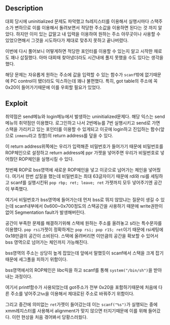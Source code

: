 ## Description
대회 당시에 uninitialized 문제도 파악했고 fs레지스터를 이용해서 실행시마다 스택주소가 변하므로 이를 이용해서 돌려보면서 적당한 주소값을 이용하면 된다는 것 까지 알았다. 하지만 이미 있는 값말고 내 입력을 이용하여 원하는 주소 아무곳이나 사용할 수 있었으면해서 그것을 시도하다가 제대로 맞추지 못하고 끝나버렸다.

이번에 다시 풀어보니 어떻게하면 적당한 포인터를 이용할 수 있는지 알고 시작한 채로도 꽤나 삽질했다. 아마 대회때 찾아냈더라도 시간내에 풀지 못했을 수도 있다는 생각을 했다.

해당 문제는 자유롭게 원하는 주소에 값을 입력할 수 있는 함수가 `scanf`밖에 없기때문에 PC control이 됐더라도 익스하는데 꽤나 불편했다. 특히, got table의 주소에 꼭 0x20이 들어가기때문에 이를 우회할 필요가 있었다.

## Exploit
취약점은 send메뉴와 login메뉴에서 발생하는 uninitialized문제다. 해당 익스는 send메뉴의 취약점만 이용했다. 로그인하고 나서 2번메뉴를 7번 실행시키고 send로 가면 스택을 가리키고 있는 포인터를 이용할 수 있게되고 이곳에 login하고 진입하는 함수(앞으로 `inmenu`라고 칭함)의 return address를 덮을 수 있다.

이 return address위쪽에는 우리가 입력해준 비밀번호가 들어가기 때문에 비밀번호를 ROP체인으로 설정하고 return address에 ppr 가젯을 넣어주면 우리가 비밀번호로 넣어줬던 ROP체인을 실행시킬 수 있다.

첫번째 ROP로 bss영역에 새로운 ROP체인을 넣고 이곳으로 넘어가는 체인을 넣어줬다. 여기서 한번 삽질을 했는데 비밀번호는 최대 63글자이기 때문에 rdi와 rsi를 세팅하고 scanf를 실행시킨뒤 `pop rbp; ret; leave; ret` 가젯까지 모두 넣어주기엔 공간이 부족했다.

여기서 비밀번호가 bss영역에 들어가는데 먼저 bss로 뛰지 않았냐는 질문이 생길 수 있는데 scanf내부에서 0x600~0x700정도의 스택공간을 사용하기 때문에 write권한이 없어 Segmentation fault가 발생해버린다.

공간이 부족한 문제를 해결하기위해 스택에 원하는 주소를 올려놓고 `$`라는 특수문자를 이용했다. `pop rsi`가젯이 정확하게는 `pop rsi; pop r15; ret`이기 때문에 rsi세팅에 0x18만큼의 공간이 소비된다. 스택에 올려버리면 이만큼의 공간을 확보할 수 있어서 bss 영역으로 넘어가는 체인까지 가능해진다.

bss영역의 주소는 상당히 높게 잡았는데 앞에서 말했듯이 scanf에서 스택을 크게 잡기때문에 세그폴을 피하기 위함이다.

bss영역에서의 ROP체인은 libc릭을 하고 scanf를 통해 `system("/bin/sh")`을 받아내는 과정이다.

여기서 printf함수가 사용되었는데 got주소가 전부 0x20을 포함하기때문에 처음에 다른 주소를 넣어주고`%n`을 이용해서 제대로된 주소로 바꿔주기 위함이다.

그리고 중간에 의미없는 `ret`가젯이 들어갔는데 이는 `scanf("%s")`가 실행되는 중에 xmm레지스터를 사용해서 alignment가 맞지 않으면 터지기때문에 이를 위해 들어갔다. 이런 현상을 처음 겪어봐서 당황스러웠다.
